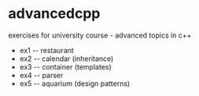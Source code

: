 advancedcpp
===========

exercises for university course - advanced topics in c++

* ex1 -- restaurant
* ex2 -- calendar (inheritance)
* ex3 -- container (templates)
* ex4 -- parser
* ex5 -- aquarium (design patterns)
